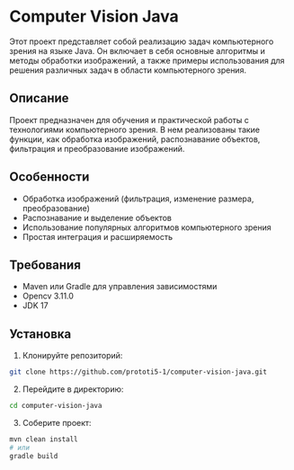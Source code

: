 # Computer Vision Java

Этот проект представляет собой реализацию задач компьютерного зрения на языке Java. Он включает в себя основные алгоритмы и методы обработки изображений, а также примеры использования для решения различных задач в области компьютерного зрения.

## Описание

Проект предназначен для обучения и практической работы с технологиями компьютерного зрения. В нем реализованы такие функции, как обработка изображений, распознавание объектов, фильтрация и преобразование изображений.

## Особенности

- Обработка изображений (фильтрация, изменение размера, преобразование)
- Распознавание и выделение объектов
- Использование популярных алгоритмов компьютерного зрения
- Простая интеграция и расширяемость

## Требования

- Maven или Gradle для управления зависимостями
- Opencv 3.11.0
- JDK 17

## Установка

1. Клонируйте репозиторий:

```bash
git clone https://github.com/prototi5-1/computer-vision-java.git
```

2. Перейдите в директорию:

```bash
cd computer-vision-java
```

3. Соберите проект:

```bash
mvn clean install
# или
gradle build
```

